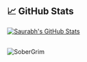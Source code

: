 ## &#x1f4c8; GitHub Stats 

<a href="https://github.com/saurabhchris1/saurabhchris1">
  <img align="center" src="https://github-readme-stats.vercel.app/api?username=saurabhchris1&show_icons=true&line_height=27&count_private=true&title_color=ffffff&text_color=c9cacc&icon_color=2bbc8a&bg_color=1d1f21" alt="Saurabh's GitHub Stats" />
</a>
<br><br>
<p align="left"><img src="https://komarev.com/ghpvc/?username=SoberGrim&label=Profile%20views&color=2bbc8a&style=flat" alt="SoberGrim"/></p>
